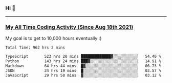 ### Hi 🙂

---

### <a href="https://wakatime.com/@Eroxl">My All Time Coding Activity (Since Aug 18th 2021)</a>
My goal is to get to 10,000 hours eventually :)
<!--START_SECTION:waka-->

```txt
Total Time: 962 hrs 2 mins

TypeScript       523 hrs 20 mins █████████████▓░░░░░░░░░░░   54.40 %
Python           143 hrs 24 mins ███▓░░░░░░░░░░░░░░░░░░░░░   14.91 %
Markdown         64 hrs 44 mins  █▓░░░░░░░░░░░░░░░░░░░░░░░   06.73 %
JSON             34 hrs 19 mins  █░░░░░░░░░░░░░░░░░░░░░░░░   03.57 %
JavaScript       29 hrs 58 mins  ▓░░░░░░░░░░░░░░░░░░░░░░░░   03.12 %
```

<!--END_SECTION:waka-->
